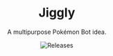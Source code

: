 <h1 align="center">
  Jiggly
</h1>
<p align="center">
  A multipurpose Pokémon Bot idea.
</p>
<p align="center">
	<img src="https://img.shields.io/github/package-json/v/jv-tr/jigglybot?label=latest%20version&style=flat-square" alt="Releases">
</p>
